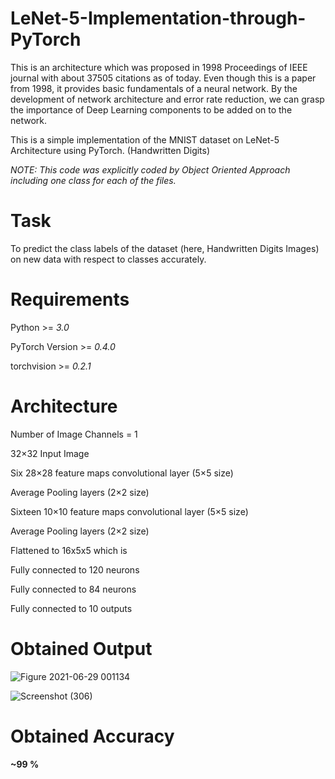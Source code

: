 # LeNet-5-Implementation-through-PyTorch
This is an architecture which was proposed in 1998 Proceedings of IEEE journal with about 37505	citations as of today.
Even though this is a paper from 1998, it provides basic fundamentals of a neural network. By the development of network architecture and error rate reduction, we can grasp the importance of Deep Learning components to be added on to the network.

This is a simple implementation of the MNIST dataset on LeNet-5 Architecture using PyTorch. (Handwritten Digits)

*NOTE: This code was explicitly coded by Object Oriented Approach including one class for each of the files.*


# Task 

To predict the class labels of the dataset (here, Handwritten Digits Images) on new data with respect to classes accurately.
# Requirements
Python >= *3.0*

PyTorch Version >= *0.4.0*

torchvision >= *0.2.1*

# Architecture
Number of Image Channels = 1

32×32 Input Image 

Six 28×28 feature maps convolutional layer (5×5 size) 

Average Pooling layers (2×2 size) 

Sixteen 10×10 feature maps convolutional layer (5×5 size) 

Average Pooling layers (2×2 size) 

Flattened to 16x5x5 which is

Fully connected to 120 neurons 

Fully connected to 84 neurons 

Fully connected to 10 outputs

# Obtained Output
![Figure 2021-06-29 001134](https://user-images.githubusercontent.com/67636257/123688088-42e1dd00-d86f-11eb-8d91-da060c5eb880.png)

![Screenshot (306)](https://user-images.githubusercontent.com/67636257/123688567-cac7e700-d86f-11eb-94fe-f588246cd7d2.png)

# Obtained Accuracy
**~99 %**
